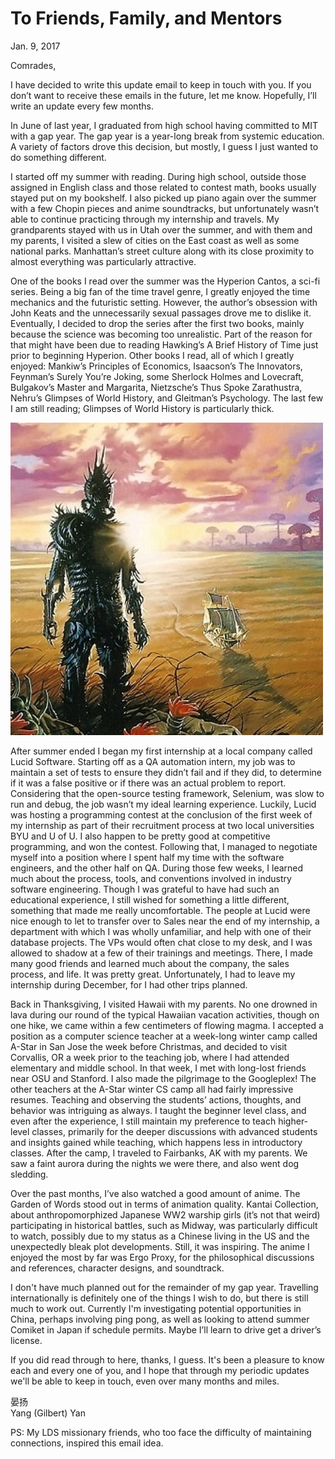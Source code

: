 <div class="next-subtitled"></div>

# To Friends, Family, and Mentors

Jan. 9, 2017

Comrades,

I have decided to write this update email to keep in touch with you. If you don’t want to receive these emails in the future, let me know. Hopefully, I’ll write an update every few months.

In June of last year, I graduated from high school having committed to MIT with a gap year. The gap year is a year-long break from systemic education. A variety of factors drove this decision, but mostly, I guess I just wanted to do something different.

I started off my ​summer​ with reading. During high school, outside those assigned in English class and those related to contest math, books usually stayed put on my bookshelf. I also picked up piano again over the summer with a few Chopin pieces and anime soundtracks, but unfortunately wasn’t able to continue practicing through my internship and travels. My grandparents stayed with us in Utah over the summer, and with them and my parents, I visited a slew of cities on the East coast as well as some national parks. Manhattan’s street culture along with its close proximity to almost everything was particularly attractive.

One of the books I read over the summer was the Hyperion Cantos, a sci-fi series. Being a big fan of the time travel genre, I greatly enjoyed the time mechanics and the futuristic setting. However, the author’s obsession with John Keats and the unnecessarily sexual passages drove me to dislike it. Eventually, I decided to drop the series after the first two books, mainly because the science was becoming too unrealistic. Part of the reason for that might have been ​due to reading Hawking’s A Brief History of Time just prior to beginning Hyperion. Other books I read, all of which I greatly enjoyed: Mankiw’s Principles of Economics, Isaacson’s The Innovators, Feynman’s Surely You’re Joking, some Sherlock Holmes and Lovecraft, Bulgakov’s Master and Margarita, Nietzsche’s Thus Spoke Zarathustra, Nehru’s Glimpses of World History, and Gleitman’s Psychology. The last few I am still reading; Glimpses of World History is particularly thick.

![](2017-01-09-assets/hyperion.jpg)

After summer ended I began my first internship at a local company called Lucid Software. Starting off as a QA automation intern, my job was to maintain a set of tests to ensure they didn’t fail and if they did, to determine if it was a false positive or if there was an actual problem to report. Considering that the open-source testing framework, Selenium, was slow to run and debug, the job wasn’t my ideal learning experience. Luckily, Lucid was hosting a programming contest at the conclusion of the first week of my internship as part of their recruitment process at two local universities BYU and U of U. I also happen to be pretty good at competitive programming, ​and won the contest. Following that, I managed to negotiate myself into a position where I spent half my time with the software engineers, and the other half on QA. During those few weeks, I learned much about the process, tools, and conventions involved in industry software engineering. Though I was grateful to have had such an educational experience, I still wished for something a little different, something that made me really uncomfortable. The people at Lucid were nice enough to let to transfer over to Sales near the end of my internship, a department with which I was wholly unfamiliar, and help with one of their database projects. The VPs would often chat close to my desk, and I was allowed to shadow at a few of their trainings and meetings. There, I made many good friends and learned much about the company, the sales process, and life. It was pretty great. Unfortunately, I had to leave my internship during December, for I had other trips planned.

Back in Thanksgiving, I visited Hawaii with my parents. No one drowned in lava during our round of the typical Hawaiian vacation activities, though on one hike, we came within a few centimeters of flowing magma. I accepted a position as a computer science teacher at a week-long winter camp called A-Star in San Jose the week before Christmas, and decided to visit Corvallis, OR a week prior to the teaching job, where I had attended elementary and middle school. In that week, I met with long-lost friends near OSU and Stanford. I also made the pilgrimage to the Googleplex! The other teachers at the A-Star winter CS camp all had fairly impressive resumes. Teaching and observing the students’ actions, thoughts, and behavior was intriguing as always. I taught the beginner level class, and even after the experience, I still maintain my preference to teach higher-level classes, primarily for the deeper discussions with advanced students and insights gained while teaching, which happens less in introductory classes. After the camp, I traveled to Fairbanks, AK with my parents. We saw a faint aurora during the nights we were there, and also went dog sledding.

Over the past months, I’ve also watched a good amount of anime. The ​Garden of Words stood out in terms of animation quality. Kantai Collection, about anthropomorphized​ ​Japanese WW2 warship girls (it’s not that weird) participating in historical battles, such as Midway​, ​was particularly difficult to watch, ​possibly due to my status as a Chinese living in the US and the unexpectedly​ bleak plot developments. Still, it was inspiring. The anime I enjoyed the most by far was Ergo Proxy, for the philosophical discussions and references, character designs, and soundtrack.

​I don't have much planned out for the remainder of my gap year. Travelling internationally is definitely one of the things I wish to do, but there is still much to work out. Currently I'm investigating potential opportunities in China, perhaps involving ping pong, as well as looking to attend summer Comiket in Japan if schedule permits. Maybe I’ll learn to drive get a driver’s license.

If you did read through to here, thanks, I guess. It's been a pleasure to know each and every one of you, and I hope that through my periodic updates we'll be able to keep in touch, even over many months and miles.

晏扬\
Yang (Gilbert) Yan

PS: My LDS missionary friends, who too face the difficulty of maintaining connections, inspired this email idea.
